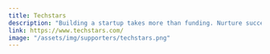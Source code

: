 ```yaml
---
title: Techstars
description: "Building a startup takes more than funding. Nurture success by joining the startup accelerator, startup funding and mentorship network at Techstars."
link: https://www.techstars.com/
image: "/assets/img/supporters/techstars.png"
---
```

